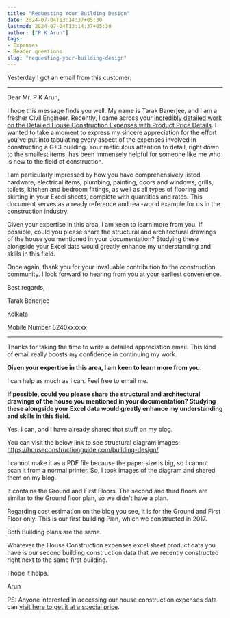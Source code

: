 ```yaml
---
title: "Requesting Your Building Design"
date: 2024-07-04T13:14:37+05:30
lastmod: 2024-07-04T13:14:37+05:30
author: ["P K Arun"]
tags: 
- Expenses
- Reader questions
slug: "requesting-your-building-design"
---
```

Yesterday I got an email from this customer:

---------

Dear Mr. P K Arun,

I hope this message finds you well. My name is Tarak Banerjee, and I am a fresher Civil Engineer. Recently, I came across your [incredibly detailed work on the Detailed House Construction Expenses with Product Price Details](https://houseconstructionguide.com/our-house-construction-expenses/). I wanted to take a moment to express my sincere appreciation for the effort you've put into tabulating every aspect of the expenses involved in constructing a G+3 building. Your meticulous attention to detail, right down to the smallest items, has been immensely helpful for someone like me who is new to the field of construction.

I am particularly impressed by how you have comprehensively listed hardware, electrical items, plumbing, painting, doors and windows, grills, toilets, kitchen and bedroom fittings, as well as all types of flooring and skirting in your Excel sheets, complete with quantities and rates. This document serves as a ready reference and real-world example for us in the construction industry.

Given your expertise in this area, I am keen to learn more from you. If possible, could you please share the structural and architectural drawings of the house you mentioned in your documentation? Studying these alongside your Excel data would greatly enhance my understanding and skills in this field.

Once again, thank you for your invaluable contribution to the construction community. I look forward to hearing from you at your earliest convenience.

Best regards,

Tarak Banerjee

Kolkata

Mobile Number 8240xxxxxx

---------

Thanks for taking the time to write a detailed appreciation email. This kind of email really boosts my confidence in continuing my work.

**Given your expertise in this area, I am keen to learn more from you.** 

I can help as much as I can. Feel free to email me. 


**If possible, could you please share the structural and architectural drawings of the house you mentioned in your documentation? Studying these alongside your Excel data would greatly enhance my understanding and skills in this field.**

Yes. I can, and I have already shared that stuff on my blog. 

You can visit the below link to see structural diagram images: https://houseconstructionguide.com/building-design/

I cannot make it as a PDF file because the paper size is big, so I cannot scan it from a normal printer. So, I took images of the diagram and shared them on my blog.

It contains the Ground and First Floors. The second and third floors are similar to the Ground floor plan, so we didn't have a plan.

Regarding cost estimation on the blog you see, it is for the Ground and First Floor only. This is our first building Plan, which we constructed in 2017.  

Both Building plans are the same. 

Whatever the House Construction expenses excel sheet product data you have is our second building construction data that we recently constructed right next to the same first building.  

I hope it helps.

Arun

PS: Anyone interested in accessing our house construction expenses data can [visit here to get it at a special price](https://pages.houseconstructionguide.com/house-construction-expenses-details). 